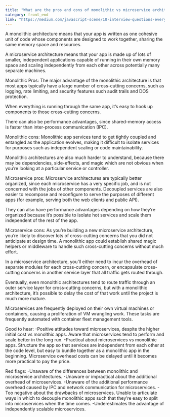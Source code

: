 ```yaml
---
title: "What are the pros and cons of monolithic vs microservice architectures?"
category: front_end
link: "https://medium.com/javascript-scene/10-interview-questions-every-javascript-developer-should-know-6fa6bdf5ad95#.hj5vgigx7"
---
```

A monolithic architecture means that your app is written as one cohesive unit of code whose components are designed to work together, sharing the same memory space and resources.

A microservice architecture means that your app is made up of lots of smaller, independent applications capable of running in their own memory space and scaling independently from each other across potentially many separate machines.

Monolithic Pros: The major advantage of the monolithic architecture is that most apps typically have a large number of cross-cutting concerns, such as logging, rate limiting, and security features such audit trails and DOS protection.

When everything is running through the same app, it’s easy to hook up components to those cross-cutting concerns.

There can also be performance advantages, since shared-memory access is faster than inter-process communication (IPC).

Monolithic cons: Monolithic app services tend to get tightly coupled and entangled as the application evolves, making it difficult to isolate services for purposes such as independent scaling or code maintainability.

Monolithic architectures are also much harder to understand, because there may be dependencies, side-effects, and magic which are not obvious when you’re looking at a particular service or controller.

Microservice pros: Microservice architectures are typically better organized, since each microservice has a very specific job, and is not concerned with the jobs of other components. Decoupled services are also easier to recompose and reconfigure to serve the purposes of different apps (for example, serving both the web clients and public API).

They can also have performance advantages depending on how they’re organized because it’s possible to isolate hot services and scale them independent of the rest of the app.

Microservice cons: As you’re building a new microservice architecture, you’re likely to discover lots of cross-cutting concerns that you did not anticipate at design time. A monolithic app could establish shared magic helpers or middleware to handle such cross-cutting concerns without much effort.

In a microservice architecture, you’ll either need to incur the overhead of separate modules for each cross-cutting concern, or encapsulate cross-cutting concerns in another service layer that all traffic gets routed through.

Eventually, even monolthic architectures tend to route traffic through an outer service layer for cross-cutting concerns, but with a monolithic architecture, it’s possible to delay the cost of that work until the project is much more mature.

Microservices are frequently deployed on their own virtual machines or containers, causing a proliferation of VM wrangling work. These tasks are frequently automated with container fleet management tools.

Good to hear:
-Positive attitudes toward microservices, despite the higher initial cost vs monolthic apps. Aware that microservices tend to perform and scale better in the long run.
-Practical about microservices vs monolithic apps. Structure the app so that services are independent from each other at the code level, but easy to bundle together as a monolithic app in the beginning. Microservice overhead costs can be delayed until it becomes more practical to pay the price.

Red flags:
-Unaware of the differences between monolithic and microservice architectures.
-Unaware or impractical about the additional overhead of microservices.
-Unaware of the additional performance overhead caused by IPC and network communication for microservices.
-Too negative about the drawbacks of microservices. Unable to articulate ways in which to decouple monolithic apps such that they’re easy to split into microservices when the time comes.
-Underestimates the advantage of independently scalable microservices.
